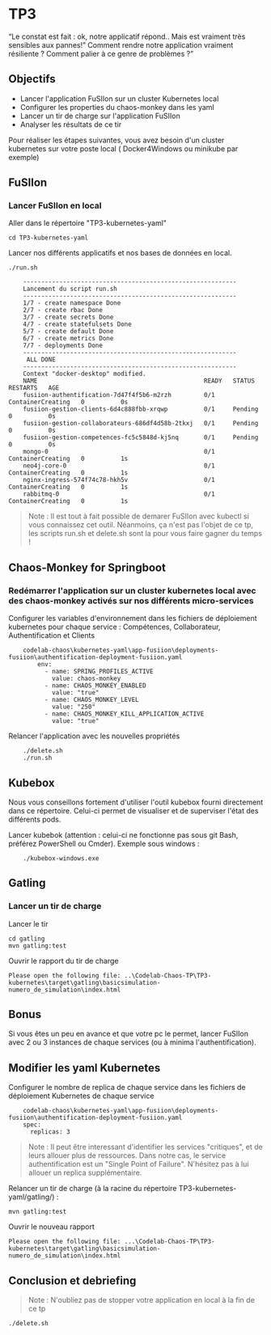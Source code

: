 # TP3

“Le constat est fait : ok, notre applicatif répond.. Mais est vraiment très sensibles aux pannes!” Comment rendre notre application vraiment résiliente ? Comment palier à ce genre de problèmes ?”

## Objectifs

* Lancer l'application FuSIIon sur un cluster Kubernetes local
* Configurer les properties du chaos-monkey dans les yaml
* Lancer un tir de charge sur l'application FuSIIon
* Analyser les résultats de ce tir

Pour réaliser les étapes suivantes, vous avez besoin d'un cluster kubernetes sur votre poste local ( Docker4Windows ou minikube par exemple)


## FuSIIon

### Lancer FuSIIon en local

Aller dans le répertoire "TP3-kubernetes-yaml"

```shell
cd TP3-kubernetes-yaml
```

Lancer nos différents applicatifs  et nos bases de données en local.

```shell
./run.sh

    -----------------------------------------------------------
    Lancement du script run.sh
    -----------------------------------------------------------
    1/7 - create namespace Done
    2/7 - create rbac Done
    3/7 - create secrets Done
    4/7 - create statefulsets Done
    5/7 - create default Done
    6/7 - create metrics Done
    7/7 - deployments Done
    -----------------------------------------------------------
     ALL DONE
    -----------------------------------------------------------
    Context "docker-desktop" modified.
    NAME                                              READY   STATUS              RESTARTS   AGE
    fusiion-authentification-7d47f4f5b6-m2rzh         0/1     ContainerCreating   0          0s
    fusiion-gestion-clients-6d4c888fbb-xrqwp          0/1     Pending             0          0s
    fusiion-gestion-collaborateurs-686df4d58b-2tkxj   0/1     Pending             0          0s
    fusiion-gestion-competences-fc5c5848d-kj5nq       0/1     Pending             0          0s
    mongo-0                                           0/1     ContainerCreating   0          1s
    neo4j-core-0                                      0/1     ContainerCreating   0          1s
    nginx-ingress-574f74c78-hkh5v                     0/1     ContainerCreating   0          1s
    rabbitmq-0                                        0/1     ContainerCreating   0          1s
```

> Note : Il est tout à fait possible de demarer FuSIIon avec kubectl si vous connaissez cet outil. Néanmoins, ça n'est pas l'objet de ce tp, les scripts run.sh et delete.sh sont la pour vous faire gagner du temps !

 
 ## Chaos-Monkey for Springboot
 
 ### Redémarrer l'application sur un cluster kubernetes local avec des chaos-monkey activés sur nos différents micro-services 

Configurer les variables d'environnement dans les fichiers de déploiement kubernetes pour chaque service : Compétences, Collaborateur, Authentification et Clients

```shell
    codelab-chaos\kubernetes-yaml\app-fusiion\deployments-fusiion\authentification-deployment-fusiion.yaml
        env:
          - name: SPRING_PROFILES_ACTIVE
            value: chaos-monkey
          - name: CHAOS_MONKEY_ENABLED
            value: "true"
          - name: CHAOS_MONKEY_LEVEL
            value: "250"
          - name: CHAOS_MONKEY_KILL_APPLICATION_ACTIVE
            value: "true"          
```          

Relancer l'application avec les nouvelles propriétés

```shell
    ./delete.sh
    ./run.sh
```
## Kubebox

Nous vous conseillons fortement d'utiliser l'outil kubebox fourni directement dans ce répertoire. Celui-ci permet de visualiser et de superviser l'état des différents pods.

Lancer kubebok (attention : celui-ci ne fonctionne pas sous git Bash, préférez PowerShell ou Cmder).
Exemple sous windows :
```shell
    ./kubebox-windows.exe
```

## Gatling

### Lancer un tir de charge

Lancer le tir

```shell
cd gatling
mvn gatling:test
```

Ouvrir le rapport du tir de charge 

```shell
Please open the following file: ..\Codelab-Chaos-TP\TP3-kubernetes\target\gatling\basicsimulation-numero_de_simulation\index.html
```

## Bonus

Si vous êtes un peu en avance et que votre pc le permet, lancer FuSIIon avec 2 ou 3 instances de chaque services (ou à minima l'authentification).

## Modifier les yaml Kubernetes

Configurer le nombre de replica de chaque service dans les fichiers de déploiement Kubernetes de chaque service
```shell
    codelab-chaos\kubernetes-yaml\app-fusiion\deployments-fusiion\authentification-deployment-fusiion.yaml
    spec:
      replicas: 3
```       

> Note : Il peut être interessant d'identifier les services "critiques", et de leurs allouer plus de ressources. Dans notre cas, le service authentification est un "Single Point of Failure". N'hésitez pas à lui allouer un replica supplémentaire.

Relancer un tir de charge (à la racine du répertoire TP3-kubernetes-yaml/gatling/) :

```shell
mvn gatling:test
```

Ouvrir le nouveau rapport 

```shell
Please open the following file: ...\Codelab-Chaos-TP\TP3-kubernetes\target\gatling\basicsimulation-numero_de_simulation\index.html
```

## Conclusion et debriefing

> Note : N'oubliez pas de stopper votre application en local à la fin de ce tp

```shell
./delete.sh
```
